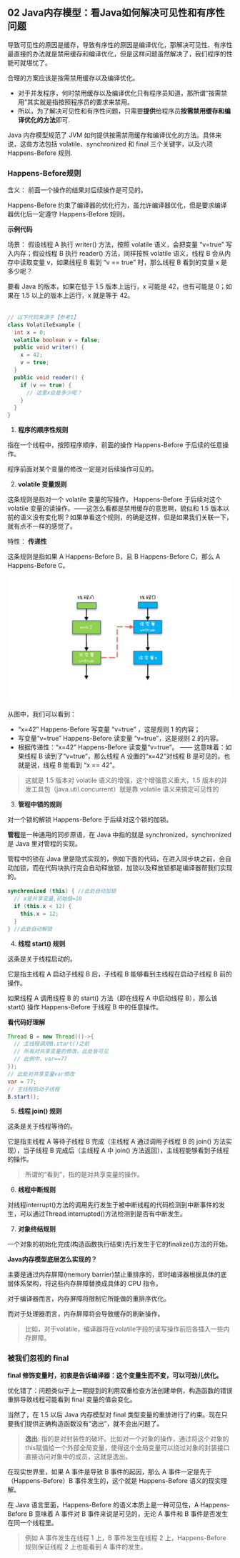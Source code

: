 

## 02 Java内存模型：看Java如何解决可见性和有序性问题

导致可见性的原因是缓存，导致有序性的原因是编译优化，那解决可见性、有序性最直接的办法就是禁用缓存和编译优化，但是这样问题虽然解决了，我们程序的性能可就堪忧了。


合理的方案应该是按需禁用缓存以及编译优化。

- 对于并发程序，何时禁用缓存以及编译优化只有程序员知道，那所谓“按需禁用”其实就是指按照程序员的要求来禁用。
- 所以，为了解决可见性和有序性问题，只需要**提供**给程序员**按需禁用缓存和编译优化的方法**即可.


Java 内存模型规范了 JVM 如何提供按需禁用缓存和编译优化的方法。具体来说，这些方法包括 volatile、synchronized 和 final 三个关键字，以及六项 Happens-Before 规则.


### Happens-Before规则


含义： 前面一个操作的结果对后续操作是可见的。

Happens-Before 约束了编译器的优化行为，虽允许编译器优化，但是要求编译器优化后一定遵守 Happens-Before 规则。

**示例代码**

场景： 假设线程 A 执行 writer() 方法，按照 volatile 语义，会把变量 “v=true” 写入内存；假设线程 B 执行 reader() 方法，同样按照 volatile 语义，线程 B 会从内存中读取变量 v，如果线程 B 看到 “v == true” 时，那么线程 B 看到的变量 x 是多少呢？

要看 Java 的版本，如果在低于 1.5 版本上运行，x 可能是 42，也有可能是 0；如果在 1.5 以上的版本上运行，x 就是等于 42。
   
```java

// 以下代码来源于【参考1】
class VolatileExample {
  int x = 0;
  volatile boolean v = false;
  public void writer() {
    x = 42;
    v = true;
  }
  public void reader() {
    if (v == true) {
      // 这里x会是多少呢？
    }
  }
}
```


1. **程序的顺序性规则**

指在一个线程中，按照程序顺序，前面的操作 Happens-Before 于后续的任意操作。

程序前面对某个变量的修改一定是对后续操作可见的。


2. **volatile 变量规则**

这条规则是指对一个 volatile 变量的写操作， Happens-Before 于后续对这个 volatile 变量的读操作。——这怎么看都是禁用缓存的意思啊，貌似和 1.5 版本以前的语义没有变化啊？如果单看这个规则，的确是这样，但是如果我们关联一下，就有点不一样的感觉了。


特性： **传递性**

这条规则是指如果 A Happens-Before B，且 B Happens-Before C，那么 A Happens-Before C。

![](../../img/Java并发编程实战-课程/Java并发编程实战-课程_2023-03-15-02-10.png)

从图中，我们可以看到：
- “x=42” Happens-Before 写变量 “v=true” ，这是规则 1 的内容；
- 写变量“v=true” Happens-Before 读变量 “v=true”，这是规则 2 的内容。
- 根据传递性：“x=42” Happens-Before 读变量“v=true”。 
  —— 这意味着：如果线程 B 读到了“v=true”，那么线程 A 设置的“x=42”对线程 B 是可见的。也就是说，线程 B 能看到 “x == 42”。

>这就是 1.5 版本对 volatile 语义的增强，这个增强意义重大，1.5 版本的并发工具包（java.util.concurrent）就是靠 volatile 语义来搞定可见性的


3. **管程中锁的规则**

对一个锁的解锁 Happens-Before 于后续对这个锁的加锁。


**管程**是一种通用的同步原语，在 Java 中指的就是 synchronized，synchronized 是 Java 里对管程的实现。

管程中的锁在 Java 里是隐式实现的，例如下面的代码，在进入同步块之前，会自动加锁，而在代码块执行完会自动释放锁，加锁以及释放锁都是编译器帮我们实现的。

```java
synchronized (this) { //此处自动加锁
  // x是共享变量,初始值=10
  if (this.x < 12) {
    this.x = 12; 
  }  
} //此处自动解锁
```


4. **线程 start() 规则**

这条是关于线程启动的。

它是指主线程 A 启动子线程 B 后，子线程 B 能够看到主线程在启动子线程 B 前的操作。

如果线程 A 调用线程 B 的 start() 方法（即在线程 A 中启动线程 B），那么该 start() 操作 Happens-Before 于线程 B 中的任意操作。


**看代码好理解**

```java
Thread B = new Thread(()->{
  // 主线程调用B.start()之前
  // 所有对共享变量的修改，此处皆可见
  // 此例中，var==77
});
// 此处对共享变量var修改
var = 77;
// 主线程启动子线程
B.start();
```


5. **线程 join() 规则**

这条是关于线程等待的。

它是指主线程 A 等待子线程 B 完成（主线程 A 通过调用子线程 B 的 join() 方法实现），当子线程 B 完成后（主线程 A 中 join() 方法返回），主线程能够看到子线程的操作。

>所谓的“看到”，指的是对共享变量的操作。


6. **线程中断规则**

对线程interrupt()方法的调用先行发生于被中断线程的代码检测到中断事件的发生，可以通过Thread.interrupted()方法检测到是否有中断发生。

7. **对象终结规则**

一个对象的初始化完成(构造函数执行结束)先行发生于它的finalize()方法的开始。



**Java内存模型底层怎么实现的？**


主要是通过内存屏障(memory barrier)禁止重排序的，即时编译器根据具体的底层体系架构，将这些内存屏障替换成具体的 CPU 指令。

对于编译器而言，内存屏障将限制它所能做的重排序优化。

而对于处理器而言，内存屏障将会导致缓存的刷新操作。

>比如，对于volatile，编译器将在volatile字段的读写操作前后各插入一些内存屏障。


### 被我们忽视的 final

**final 修饰变量时，初衷是告诉编译器：这个变量生而不变，可以可劲儿优化。**

优化错了：问题类似于上一期提到的利用双重检查方法创建单例，构造函数的错误重排导致线程可能看到 final 变量的值会变化。

当然了，在 1.5 以后 Java 内存模型对 final 类型变量的重排进行了约束。现在只要我们提供正确构造函数没有“逸出”，就不会出问题了。

>**逸出**: 指的是对封装性的破坏。比如对一个对象的操作，通过将这个对象的this赋值给一个外部全局变量，使得这个全局变量可以绕过对象的封装接口直接访问对象中的成员，这就是逸出。


在现实世界里，如果 A 事件是导致 B 事件的起因，那么 A 事件一定是先于（Happens-Before）B 事件发生的，这个就是 Happens-Before 语义的现实理解。


在 Java 语言里面，Happens-Before 的语义本质上是一种可见性，A Happens-Before B 意味着 A 事件对 B 事件来说是可见的，无论 A 事件和 B 事件是否发生在同一个线程里。

>例如 A 事件发生在线程 1 上，B 事件发生在线程 2 上，Happens-Before 规则保证线程 2 上也能看到 A 事件的发生。